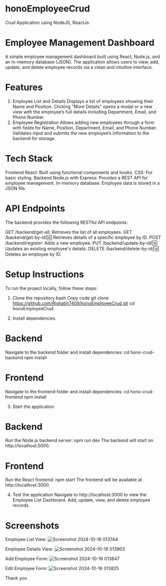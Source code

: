 # honoEmployeeCrud
Crud Application using NodeJS, ReactJs

# Employee Management Dashboard
A simple employee management dashboard built using React, Node.js, and an in-memory database (JSON). The application allows users to view, add, update, and delete employee records via a clean and intuitive interface.

# Features
1. Employee List and Details
 Displays a list of employees showing their Name and Position.
 Clicking "More Details" opens a modal or a new view with the employee’s full details including Department, Email, and Phone Number.
2. Employee Registration
 Allows adding new employees through a form with fields for Name, Position, Department, Email, and Phone Number.
 Validates input and submits the new employee’s information to the backend for storage.
# Tech Stack
Frontend
 React: Built using functional components and hooks.
 CSS: For basic styling.
Backend
 Node.js with Express: Provides a REST API for employee management.
 In-memory database: Employee data is stored in a JSON file.
 
# API Endpoints
The backend provides the following RESTful API endpoints:

GET /backend/get-all: Retrieves the list of all employees.
GET /backend/get-by-id/:id: Retrieves details of a specific employee by ID.
POST /backend/register: Adds a new employee.
PUT /backend/update-by-id/:id: Updates an existing employee's details.
DELETE /backend/delete-by-id/:id: Deletes an employee by ID.

# Setup Instructions
To run the project locally, follow these steps:

1. Clone the repository
bash
Copy code
git clone https://github.com/Rishabh7409/honoEmployeeCrud.git
cd honoEmployeeCrud

3. Install dependencies
 # Backend
Navigate to the backend folder and install dependencies:
cd hono-crud-backend
npm install

 # Frontend
Navigate to the frontend folder and install dependencies:
cd hono-crud-frontend
npm install

3. Start the application
 # Backend
Run the Node.js backend server:
npm run dev
The backend will start on http://localhost:5000.

 # Frontend
Run the React frontend:
npm start
The frontend will be available at http://localhost:3000.

4. Test the application
Navigate to http://localhost:3000 to view the Employee List Dashboard.
Add, update, view, and delete employee records.
# Screenshots

Employee List View:
![Screenshot 2024-10-16 013744](https://github.com/user-attachments/assets/6cc1d8c7-d74d-4875-8614-114316221f91)


Employee Details View:
![Screenshot 2024-10-16 013803](https://github.com/user-attachments/assets/c74db679-c491-403f-bbf1-f8ee150a7af1)


Add Employee Form:
![Screenshot 2024-10-16 013847](https://github.com/user-attachments/assets/84c97788-9963-4277-8b6b-7bd145a92548)


Edit Employee Form:
![Screenshot 2024-10-16 013825](https://github.com/user-attachments/assets/c18e07cc-2739-47a8-9e48-8b2a4b91d208)

Thank you
